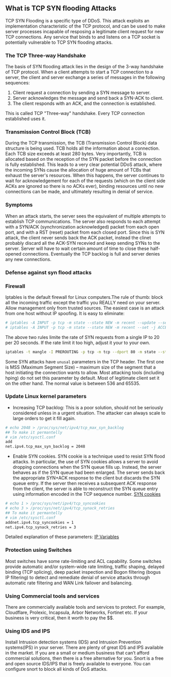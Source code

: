 ## What is TCP SYN flooding Attacks

TCP SYN Flooding is a specific type of DDoS. This attack exploits an implementation characteristic of the TCP protocol, and can be used to make server processes incapable of resposing a legitimate client request for new TCP connections. Any service that binds to and listens on a TCP socket is potentially vulnerable to TCP SYN flooding attacks.

### The TCP Three-way Handshake
The basis of SYN flooding attack lies in the design of the 3-way handshake of TCP protocol. When a client attempts to start a TCP connection to a server, the client and server exchange a series of messages in the following sequences:
1. Client request a connection by sending a SYN message to server.
2. Server acknowledges the message and send back a SYN-ACK to client.
3. The client responds with an ACK, and the connection is established.

This is called TCP "Three-way" handshake. Every TCP connection established uses it.

### Transmission Control Block (TCB)
During the TCP transmission, the TCB (Transmission Control Block) data structure is being used. TCB holds all the information about a connection. Each TCB size exceeds at least 280 bytes. Very importantly, TCB is allocated based on the reception of the SYN packet before the connection is fully established. This leads to a very clear potential DDoS attack, where the incoming SYNs cause the allocation of huge amount of TCBs that exhaust the server's resources. When this happens, the server continues to wait for acknowledgement for each of the requests (which on the client side ACKs are ignored so there is no ACKs ever), binding resources until no new connections can be made, and ultimately resulting in denial of service.

### Symptoms
When an attack starts, the server sees the equivalent of multiple attempts to establish TCP communications. The server also responds to each attempt with a SYN/ACK (synchronization acknowledged) packet from each open port, and with a RST (reset) packet from each closed port. Since this is SYN attack, the client never sends back the ACK packet, instead the clinet probably discard all the ACK-SYN recevied and keep sending SYNs to the server. Server will have to wait certain amount of time to close these half-opened connections. Eventually the TCP backlog is full and server denies any new connections.

### Defense against syn flood attacks

### Firewall
Iptables is the default firewall for Linux computers.The rule of thumb: block all the incoming traffic except the traffic you REALLY need on your server. Allow management only from trusted sources.
The easiest case is an attack from one host without IP spoofing. It is easy to eliminate:
```bash
# iptables -A INPUT -p tcp -m state --state NEW -m recent --update --seconds 20 --hitcount 20 -j DROP
# iptables -A INPUT -p tcp -m state --state NEW -m recent --set -j ACCEPT
```
The above two rules limite the rate of SYN requests from a single IP to 20 per 20 seconds. If the rate limit it too high, adjust it your to your own.
```bash
iptables -t mangle -I PREROUTING -p tcp -m tcp --dport 80 -m state --state NEW -m tcpmss ! --mss 536:65535 -j DROP
```
Some SYN attacks have `unusal` parameters in the TCP header. The first one is MSS (Maximum Segment Size) – maximum size of the segment that a host initiating the connection wants to allow. Most attacking tools (including hping) do not set this parameter by default. Most of legitimate client set it on the other hand. The normal value is between 536 and 65535.

### Update Linux kernel parameters
* Increasing TCP backlog: This is a poor solution, should not be seriously considered unless in a urgent situation. The attacker can always scale to large orders to get it fill again.
```bash
# echo 2048 > /proc/sys/net/ipv4/tcp_max_syn_backlog
## To make it permantelly
# vim /etc/sysctl.conf
add
net.ipv4.tcp_max_syn_backlog = 2048
```
* Enable SYN cookies. SYN cookie is a technique used to resist SYN flood attacks. In particular, the use of SYN cookies allows a server to avoid dropping connections when the SYN queue fills up. Instead, the server behaves as if the SYN queue had been enlarged. The server sends back the appropriate SYN+ACK response to the client but discards the SYN queue entry. If the server then receives a subsequent ACK response from the client, the server is able to reconstruct the SYN queue entry using information encoded in the TCP sequence number. [SYN cookies](https://www.ndchost.com/wiki/lib/exe/fetch.php?tok=0ed1a7&media=http%3A%2F%2Fcr.yp.to%2Fsyncookies.html)
```bash
# echo 1 > /proc/sys/net/ipv4/tcp_syncookies
# echo 3 > /proc/sys/net/ipv4/tcp_synack_retries
## To make it permantelly
# vim /etc/sysctl.conf
addnet.ipv4.tcp_syncookies = 1
net.ipv4.tcp_synack_retries = 3
```
Detailed explanation of these parameters: [IP Variables](https://www.ndchost.com/wiki/lib/exe/fetch.php?tok=d457e3&media=http%3A%2F%2Fwww.frozentux.net%2Fipsysctl-tutorial%2Fipsysctl-tutorial.html#AEN234)

### Protection using Switches
Most switches have some rate-limiting and ACL capability. Some switches provide automatic and/or system-wide rate limiting, traffic shaping, delayed binding (TCP splicing), deep packet inspection and Bogon filtering (bogus IP filtering) to detect and remediate denial of service attacks through automatic rate filtering and WAN Link failover and balancing.

### Using Commercial tools and services
There are commercially available tools and services to protect. For example, Cloudflare, Prolexic, Incapsula, Arbor Networks, Fortinet etc. If your business is very critical, then it worth to pay the $$.

### Using IDS and IPS
Install Intrusion detection systems (IDS) and Intrusion Prevention systems(IPS) in your server. There are plenty of great IDS and IPS available in the market. If you are a small or medium business that can’t afford commercial solutions, then there is a free alternative for you. Snort is a free and open source IDS/IPS that is freely available to everyone. You can configure snort to block all kinds of DoS attacks.